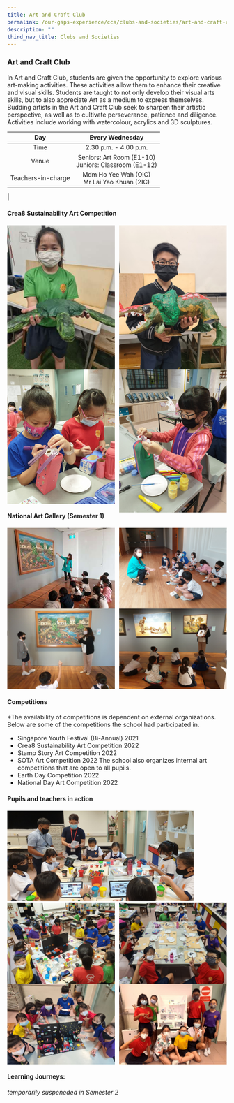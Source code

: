 ```yaml
---
title: Art and Craft Club
permalink: /our-gsps-experience/cca/clubs-and-societies/art-and-craft-club/
description: ""
third_nav_title: Clubs and Societies
---
```

### **Art and Craft Club**
In Art and Craft Club, students are given the opportunity to explore various art-making activities. These activities allow them to enhance their creative and visual skills. Students are taught to not only develop their visual arts skills, but to also appreciate Art as a medium to express themselves. Budding artists in the Art and Craft Club seek to sharpen their artistic perspective, as well as to cultivate perseverance, patience and diligence. Activities include working with watercolour, acrylics and 3D sculptures.

| Day | Every Wednesday |
|:---:|:---:|
| Time | 2.30 p.m. - 4.00 p.m. |
|  Venue | Seniors: Art Room  (E1-10)<br>Juniors: Classroom (E1-12)  |
|  Teachers-in-charge | Mdm Ho Yee Wah (OIC)<br>Mr Lai Yao Khuan (2IC) |
|

#### **Crea8 Sustainability Art Competition**

<img src="/images/ac1.jpg" style="width:49%" align=left>
<img src="/images/ac2.jpg" style="width:49%" align=right>

<br clear="left">

<img src="/images/ac3.jpg" style="width:49%" align=left>
<img src="/images/ac4.jpg" style="width:49%" align=right>

<br clear="left">

#### **National Art Gallery (Semester 1)**

<img src="/images/ac5.jpg" style="width:49%" align=left>
<img src="/images/ac6.jpg" style="width:49%" align=right>

<br clear="left">

<img src="/images/ac7.jpg" style="width:49%" align=left>
<img src="/images/ac8.jpg" style="width:49%" align=right>

<br clear="left">

#### **Competitions**

*The availability of competitions is dependent on external organizations. Below are some of the competitions the school had participated in. 

- Singapore Youth Festival (Bi-Annual) 2021
- Crea8 Sustainability Art Competition 2022
- Stamp Story Art Competition 2022
- SOTA Art Competition 2022
The school also organizes internal art competitions that are open to all pupils.
- Earth Day Competition 2022
- National Day Art Competition 2022

#### **Pupils and teachers in action**

<img src="/images/ac9.jpg" style="width:85%">

<img src="/images/ac10.jpg" style="width:49%" align=left>
<img src="/images/ac11.jpg" style="width:49%" align=right>

<br clear="left">

<img src="/images/ac12.jpg" style="width:49%" align=left>
<img src="/images/ac13.jpg" style="width:49%" align=right>

<br clear="left">

#### **Learning Journeys:**
_temporarily suspeneded in Semester 2_